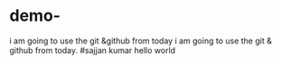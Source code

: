 # demo-
i am going to use the git &amp;github from today
i am going to use the git & github from today.
#sajjan
kumar hello world 
